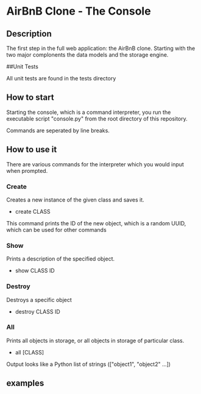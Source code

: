 # AirBnB Clone - The Console

## Description

The first step in the full web application: the AirBnB clone.
Starting with the two major complonents the data models and the storage engine.

##Unit Tests

All unit tests are found in the tests directory

## How to start

Starting the console, which is a command interpreter, you run the executable script "console.py" from the root directory of this repository.

Commands are seperated by line breaks.

## How to use it
There are various commands for the interpreter which you would input when prompted.

### Create

Creates a new instance of the given class and saves it.

* create CLASS

This command prints the ID of the new object, which is a random UUID, which can be used for other commands

### Show

Prints a description of the specified object.

* show CLASS ID

### Destroy

Destroys a specific object

* destroy CLASS ID

### All

Prints all objects in storage, or all objects in storage of particular class.

* all [CLASS]

Output looks like a Python list of strings (["object1", "object2" ...])


## examples
